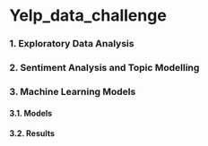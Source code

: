 # Yelp_data_challenge

### 1. Exploratory Data Analysis

### 2. Sentiment Analysis and Topic Modelling

### 3. Machine Learning Models

#### 3.1. Models

#### 3.2. Results
